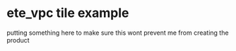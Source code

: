 # ete_vpc tile example

putting something here to make sure this wont prevent me from creating the product

